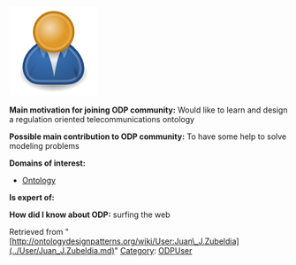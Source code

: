 [![Image:ODPUser.png](../images/a/a6/ODPUser.png)](../Image/ODPUser.png.md "Image:ODPUser.png")




  





__Main motivation for joining ODP community:__ Would like to learn and design a regulation oriented telecommunications ontology


__Possible main contribution to ODP community:__ To have some help to solve modeling problems


__Domains of interest:__



* [Ontology](../Community/Ontology-based_models.md "Community:Ontology")


__Is expert of:__


  

__How did I know about ODP:__ surfing the web






Retrieved from "[http://ontologydesignpatterns.org/wiki/User:Juan\_J.Zubeldia](../User/Juan_J.Zubeldia.md)"
 [Category](http://ontologydesignpatterns.org/wiki/Special:Categories "Special:Categories"): [ODPUser](../Category/ODPUser.md "Category:ODPUser")